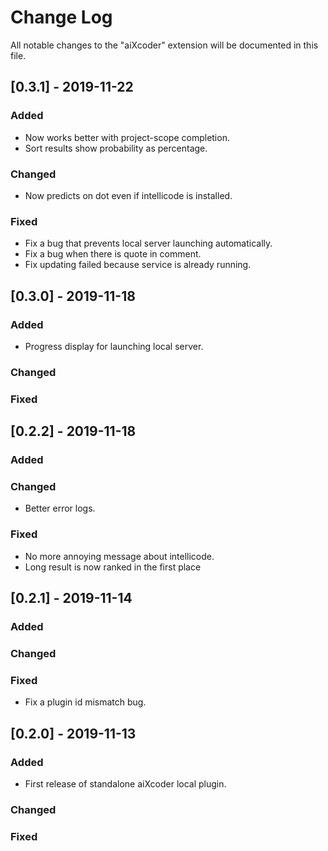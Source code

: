 # Change Log
All notable changes to the "aiXcoder" extension will be documented in this file.

## [0.3.1] - 2019-11-22

### Added
- Now works better with project-scope completion.
- Sort results show probability as percentage.

### Changed
- Now predicts on dot even if intellicode is installed.

### Fixed
- Fix a bug that prevents local server launching automatically.
- Fix a bug when there is quote in comment.
- Fix updating failed because service is already running.

## [0.3.0] - 2019-11-18

### Added
- Progress display for launching local server.

### Changed

### Fixed

## [0.2.2] - 2019-11-18

### Added

### Changed
- Better error logs.

### Fixed
- No more annoying message about intellicode.
- Long result is now ranked in the first place

## [0.2.1] - 2019-11-14

### Added

### Changed

### Fixed
- Fix a plugin id mismatch bug.

## [0.2.0] - 2019-11-13

### Added
- First release of standalone aiXcoder local plugin.

### Changed

### Fixed
